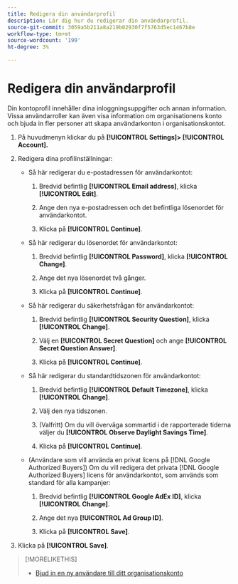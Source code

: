 ```yaml
---
title: Redigera din användarprofil
description: Lär dig hur du redigerar din användarprofil.
source-git-commit: 3059a5b211a8a219b02930f7f5763d5ec1467b8e
workflow-type: tm+mt
source-wordcount: '199'
ht-degree: 3%

---
```


# Redigera din användarprofil

Din kontoprofil innehåller dina inloggningsuppgifter och annan information. Vissa användarroller kan även visa information om organisationens konto och bjuda in fler personer att skapa användarkonton i organisationskontot.

1. På huvudmenyn klickar du på **[!UICONTROL Settings]> [!UICONTROL Account].**

1. Redigera dina profilinställningar:

   * Så här redigerar du e-postadressen för användarkontot:

      1. Bredvid befintlig **[!UICONTROL Email address]**, klicka **[!UICONTROL Edit]**.

      1. Ange den nya e-postadressen och det befintliga lösenordet för användarkontot.
      1. Klicka på **[!UICONTROL Continue]**.
   * Så här redigerar du lösenordet för användarkontot:

      1. Bredvid befintlig **[!UICONTROL Password]**, klicka **[!UICONTROL Change]**.

      1. Ange det nya lösenordet två gånger.

      1. Klicka på **[!UICONTROL Continue]**.
   * Så här redigerar du säkerhetsfrågan för användarkontot:

      1. Bredvid befintlig **[!UICONTROL Security Question]**, klicka **[!UICONTROL Change]**.

      1. Välj en **[!UICONTROL Secret Question]** och ange **[!UICONTROL Secret Question Answer]**.

      1. Klicka på **[!UICONTROL Continue]**.
   * Så här redigerar du standardtidszonen för användarkontot:

      1. Bredvid befintlig **[!UICONTROL Default Timezone]**, klicka **[!UICONTROL Change]**.

      1. Välj den nya tidszonen.

      1. (Valfritt) Om du vill överväga sommartid i de rapporterade tiderna väljer du **[!UICONTROL Observe Daylight Savings Time]**.

      1. Klicka på **[!UICONTROL Continue]**.
   * (Användare som vill använda en privat licens på [!DNL Google Authorized Buyers]) Om du vill redigera det privata [!DNL Google Authorized Buyers] licens för användarkontot, som används som standard för alla kampanjer:

      1. Bredvid befintlig **[!UICONTROL Google AdEx ID]**, klicka **[!UICONTROL Change]**.

      1. Ange det nya **[!UICONTROL Ad Group ID]**.

      1. Klicka på **[!UICONTROL Save]**.





1. Klicka på **[!UICONTROL Save]**.

>[!MORELIKETHIS]
>
>* [Bjud in en ny användare till ditt organisationskonto](user-invite.md)


<!-- >* [User Profile and Organization Account Settings](user-and-account-settings.md) -->
